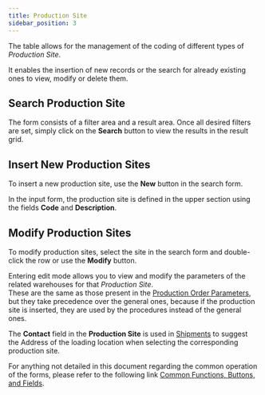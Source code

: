 ```yaml
---
title: Production Site
sidebar_position: 3
---
```


The table allows for the management of the coding of different types of *Production Site*.

It enables the insertion of new records or the search for already existing ones to view, modify or delete them.

## Search Production Site 

The form consists of a filter area and a result area. Once all desired filters are set, simply click on the **Search** button to view the results in the result grid.

## Insert New Production Sites

To insert a new production site, use the **New** button in the search form.

In the input form, the production site is defined in the upper section using the fields **Code** and **Description**.  

## Modify Production Sites 

To modify production sites, select the site in the search form and double-click the row or use the **Modify** button.

Entering edit mode allows you to view and modify the parameters of the related warehouses for that *Production Site*.      
These are the same as those present in the [Production Order Parameters](/docs/configurations/parameters/production/production-orders-parameters/production-orders-parameters-intro), but they take precedence over the general ones, because if the production site is inserted, they are used by the procedures instead of the general ones.

The **Contact** field in the **Production Site** is used in [Shipments](/docs/logistics/shipping/shippings) to suggest the Address of the loading location when selecting the corresponding production site.  

For anything not detailed in this document regarding the common operation of the forms, please refer to the following link [Common Functions, Buttons, and Fields](/docs/guide/common).